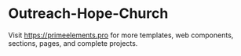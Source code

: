 # Outreach-Hope-Church
Visit https://primeelements.pro for more templates, web components, sections, pages, and complete projects.
